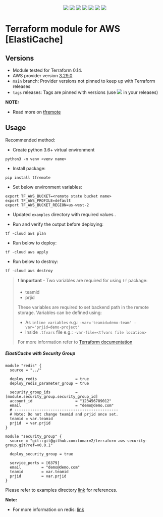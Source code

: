 <p align="center">
    <a href="https://github.com/tomarv2/terraform-aws-elasticache/actions/workflows/security_scans.yml" alt="Security Scans">
        <img src="https://github.com/tomarv2/terraform-aws-elasticache/actions/workflows/security_scans.yml/badge.svg?branch=main" /></a>
    <a href="https://www.apache.org/licenses/LICENSE-2.0" alt="license">
        <img src="https://img.shields.io/github/license/tomarv2/terraform-aws-elasticache" /></a>
    <a href="https://github.com/tomarv2/terraform-aws-elasticache/tags" alt="GitHub tag">
        <img src="https://img.shields.io/github/v/tag/tomarv2/terraform-aws-elasticache" /></a>
    <a href="https://github.com/tomarv2/terraform-aws-elasticache/pulse" alt="Activity">
        <img src="https://img.shields.io/github/commit-activity/m/tomarv2/terraform-aws-elasticache" /></a>
    <a href="https://stackoverflow.com/users/6679867/tomarv2" alt="Stack Exchange reputation">
        <img src="https://img.shields.io/stackexchange/stackoverflow/r/6679867"></a>
    <a href="https://discord.gg/XH975bzN" alt="chat on Discord">
        <img src="https://img.shields.io/discord/813961944443912223?logo=discord"></a>
    <a href="https://twitter.com/intent/follow?screen_name=varuntomar2019" alt="follow on Twitter">
        <img src="https://img.shields.io/twitter/follow/varuntomar2019?style=social&logo=twitter"></a>
</p>

# Terraform module for AWS [ElastiCache]

## Versions

- Module tested for Terraform 0.14.
- AWS provider version [3.29.0](https://registry.terraform.io/providers/hashicorp/aws/latest)
- `main` branch: Provider versions not pinned to keep up with Terraform releases
- `tags` releases: Tags are pinned with versions (use <a href="https://github.com/tomarv2/terraform-aws-elasticache/tags" alt="GitHub tag">
        <img src="https://img.shields.io/github/v/tag/tomarv2/terraform-aws-elasticache" /></a> in your releases)

**NOTE:** 

- Read more on [tfremote](https://github.com/tomarv2/tfremote)

## Usage

Recommended method:

- Create python 3.6+ virtual environment 
```
python3 -m venv <venv name>
```

- Install package:
```
pip install tfremote
```

- Set below environment variables:
```
export TF_AWS_BUCKET=<remote state bucket name>
export TF_AWS_PROFILE=default
export TF_AWS_BUCKET_REGION=us-west-2
```  

- Updated `examples` directory with required values .


- Run and verify the output before deploying:
```
tf -cloud aws plan
```

- Run below to deploy:
```
tf -cloud aws apply
```

- Run below to destroy:
```
tf -cloud aws destroy
```

> ❗️ **Important** - Two variables are required for using `tf` package:
>
> - teamid
> - prjid
>
> These variables are required to set backend path in the remote storage.
> Variables can be defined using:
>
> - As `inline variables` e.g.: `-var='teamid=demo-team' -var='prjid=demo-project'`
> - Inside `.tfvars` file e.g.: `-var-file=<tfvars file location> `
>
> For more information refer to [Terraform documentation](https://www.terraform.io/docs/language/values/variables.html)

##### ElastiCache with Security Group
```
module "redis" {
  source = "../"

  deploy_redis                 = true
  deploy_redis_parameter_group = true
  
  security_group_ids           = [module.security_group.security_group_id]
  account_id                   = "123456789012"
  email                        = "demo@demo.com"
  # ----------------------------------------------
  # Note: Do not change teamid and prjid once set.
  teamid = var.teamid
  prjid  = var.prjid
}

module "security_group" {
  source = "git::git@github.com:tomarv2/terraform-aws-security-group.git?ref=v0.0.1"

  deploy_security_group = true

  service_ports = [6379]
  email         = "demo@demo.com"
  teamid        = var.teamid
  prjid         = var.prjid
}
```

Please refer to examples directory [link](examples) for references.

**Note:**

- For more information on redis: [link](https://docs.aws.amazon.com/AmazonElastiCache/latest/red-ug/cluster-create-determine-requirements.html#redis-cluster-configuration)